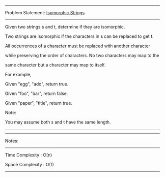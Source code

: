 ******************************************************************************
Problem Statement: [Isomorphic Strings](https://leetcode.com/problems/isomorphic-strings/)
******************************************************************************
Given two strings s and t, determine if they are isomorphic.

Two strings are isomorphic if the characters in s can be replaced to get t.

All occurrences of a character must be replaced with another character

while preserving the order of characters. No two characters may map to the

same character but a character may map to itself.

For example,

Given "egg", "add", return true.

Given "foo", "bar", return false.

Given "paper", "title", return true.

Note:

You may assume both s and t have the same length.

*****************************************************************************

******************************************************************************
Notes: 
******************************************************************************
Time Complexity : O(n)

Space Complexity : O(1)

******************************************************************************